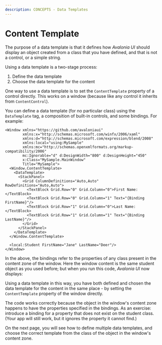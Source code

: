 ```yaml
---
description: CONCEPTS - Data Templates
---
```


# Content Template

The purpose of a data template is that it defines how _Avalonia UI_ should display an object created from a class that you have defined, and that is not a control, or a simple string.&#x20;

Using a data template is a two-stage process:

1. Define the data template
2. Choose the data template for the content&#x20;

One way to use a data template is to set the `ContentTemplate` property of a control directly. This works on a window (because like any control it inherits from `ContentControl`).&#x20;

You can define a data template (for no particular class) using the `DataTemplate` tag, a composition of built-in controls, and some bindings. For example:

```markup
<Window xmlns="https://github.com/avaloniaui"
        xmlns:x="http://schemas.microsoft.com/winfx/2006/xaml"
        xmlns:d="http://schemas.microsoft.com/expression/blend/2008"
        xmlns:local="using:MySample"
        xmlns:mc="http://schemas.openxmlformats.org/markup-compatibility/2006"
        mc:Ignorable="d" d:DesignWidth="800" d:DesignHeight="450"
        x:Class="MySample.MainWindow"
        Title="MySample">
  <Window.ContentTemplate>
    <DataTemplate>
      <StackPanel>
        <Grid ColumnDefinitions="Auto,Auto" RowDefinitions="Auto,Auto">
          <TextBlock Grid.Row="0" Grid.Column="0">First Name:</TextBlock>
          <TextBlock Grid.Row="0" Grid.Column="1" Text="{Binding FirstName}"/>
          <TextBlock Grid.Row="1" Grid.Column="0">Last Name:</TextBlock>
          <TextBlock Grid.Row="1" Grid.Column="1" Text="{Binding LastName}"/>
        </Grid>
      </StackPanel>
    </DataTemplate>
  </Window.ContentTemplate>
  
  <local:Student FirstName="Jane" LastName="Deer"/>
</Window>
```

In the above, the bindings refer to the properties of any class present in the content zone of the window. Here the window content is the same student object as you used before; but when you run this code, _Avalonia UI_ now displays:&#x20;

<!--<figure><img src="/img/gitbook-import/assets/image (47).png" alt=""><figcaption></figcaption></figure>-->

Using a data template in this way, you have both defined and chosen the data template for the content in the same place - by setting the `ContentTemplate` property of the window directly.

The code works correctly because the object in the window's content zone happens to have the properties specified in the bindings. As an exercise: introduce a binding for a property that does not exist on the student class. (Your app will still work, but it ignores the property it cannot find.)

On the next page, you will see how to define multiple data templates, and choose the correct template from the class of the object in the window's content zone.

